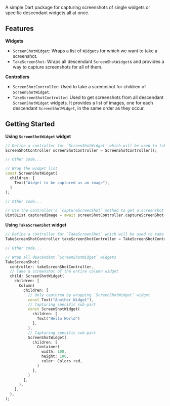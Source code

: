 A simple Dart package for capturing screenshots of single widgets or specific descendant widgets all at once.

## Features

**Widgets**

- `ScreenShotWidget`: Wraps a list of `Widget`s for which we want to take a screenshot.
- `TakeScreenShot`: Wraps all descendant `ScreenShotWidget`s and provides a way to capture screenshots for all of them.

**Controllers**

- `ScreenShotController`: Used to take a screenshot for children of `ScreenShotWidget`.
- `TakeScreenShotController`: Used to get screenshots from all descendant `ScreenShotWidget` widgets. It provides a list of images, one for each descendant `ScreenShotWidget`, in the same order as they occur.

## Getting Started

**Using `ScreenShotWidget` widget**

```dart
// Define a controller for `ScreenShotWidget` which will be used to take screenshots
ScreenShotController screenShotController = ScreenShotController();

// Other code...

// Wrap the widget list 
const ScreenShotWidget( 
  children: [ 
    Text("Widget to be captured as an image"),
  ]
);

// Other code...

// Use the controller's `captureScreenShot` method to get a screenshot of the widget
Uint8List capturedImage = await screenShotController.captureScreenShot();

```

**Using `TakeScreenShot` widget**

```dart
// Define a controller for `TakeScreenShot` which will be used to take screenshots of all descendant `ScreenShotWidget`s all at once
TakeScreenShotController takeScreenShotController = TakeScreenShotController();

// Other code...

// Wrap all descendant `ScreenShotWidget` widgets 
TakeScreenShot(
  controller: takeScreenShotController, 
  // Take a screenshot of the entire column widget
  child: ScreenShotWidget(
    children: [
      Column(
        children: [
          // Only captured by wrapping `ScreenShotWidget` widget
          const Text("Another Widget"),
          // Capturing specific sub-part
          const ScreenShotWidget( 
            children: [
              Text("Hello World")
            ],
          ),
          // Capturing specific sub-part
          ScreenShotWidget(
            children: [
              Container(
                width: 100,
                height: 100,
                color: Colors.red,
              )
            ],
          )
        ],
      ),
    ],
  ),
);

